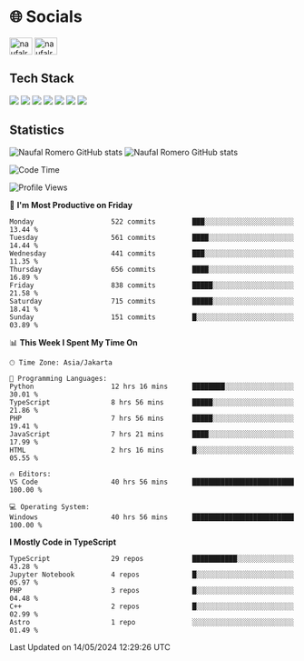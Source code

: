 <h1 align="">🌐 Socials</h1>
<p align="left">
<a href="https://linkedin.com/in/naufal-romero-putra-pratama-9ab816177/" target="blank"><img align="center" src="https://raw.githubusercontent.com/rahuldkjain/github-profile-readme-generator/master/src/images/icons/Social/linked-in-alt.svg" alt="naufalromero" height="30" width="40" /></a>
<a href="https://instagram.com/naufalromero" target="blank"><img align="center" src="https://raw.githubusercontent.com/rahuldkjain/github-profile-readme-generator/master/src/images/icons/Social/instagram.svg" alt="naufalromero" height="30" width="40" /></a>
</p>


<h2 align="">Tech Stack</h2>
<div align="">
  <img src="https://img.shields.io/badge/next.js-000000?style=for-the-badge&logo=nextdotjs&logoColor=white"/>
 <img src="https://img.shields.io/badge/typescript-%23007ACC.svg?style=for-the-badge&logo=typescript&logoColor=white"/>
 <img src="https://img.shields.io/badge/react-%2320232a.svg?style=for-the-badge&logo=react&logoColor=%2361DAFB"/>
 <img src="https://img.shields.io/badge/tailwindcss-%2338B2AC.svg?style=for-the-badge&logo=tailwind-css&logoColor=white"/>
 <img src="https://img.shields.io/badge/Prisma-3982CE?style=for-the-badge&logo=Prisma&logoColor=white"/>
 <img src="https://img.shields.io/badge/javascript-%23323330.svg?style=for-the-badge&logo=javascript&logoColor=%23F7DF1E"/>
 <img src="https://img.shields.io/badge/java-%23ED8B00.svg?style=for-the-badge&logo=openjdk&logoColor=white"/>
</div>


<h2 align="">Statistics</h2>
<div align="">
<img src="https://github-readme-stats-xi-nine-74.vercel.app/api?username=romves&show_icons=true&theme=tokyonight&include_all_commits=true&count_private=true" alt="Naufal Romero GitHub stats"/>
<img src="https://github-readme-stats-xi-nine-74.vercel.app/api/top-langs/?username=romves&theme=tokyonight&hide_border=false&include_all_commits=true&count_private=true&layout=compact" alt="Naufal Romero GitHub stats"/>
</div>

<!--START_SECTION:waka-->
![Code Time](http://img.shields.io/badge/Code%20Time-1%2C102%20hrs%2037%20mins-blue)

![Profile Views](http://img.shields.io/badge/Profile%20Views-1-blue)

📅 **I'm Most Productive on Friday** 

```text
Monday                   522 commits         ███░░░░░░░░░░░░░░░░░░░░░░   13.44 % 
Tuesday                  561 commits         ████░░░░░░░░░░░░░░░░░░░░░   14.44 % 
Wednesday                441 commits         ███░░░░░░░░░░░░░░░░░░░░░░   11.35 % 
Thursday                 656 commits         ████░░░░░░░░░░░░░░░░░░░░░   16.89 % 
Friday                   838 commits         █████░░░░░░░░░░░░░░░░░░░░   21.58 % 
Saturday                 715 commits         █████░░░░░░░░░░░░░░░░░░░░   18.41 % 
Sunday                   151 commits         █░░░░░░░░░░░░░░░░░░░░░░░░   03.89 % 
```


📊 **This Week I Spent My Time On** 

```text
🕑︎ Time Zone: Asia/Jakarta

💬 Programming Languages: 
Python                   12 hrs 16 mins      ████████░░░░░░░░░░░░░░░░░   30.01 % 
TypeScript               8 hrs 56 mins       █████░░░░░░░░░░░░░░░░░░░░   21.86 % 
PHP                      7 hrs 56 mins       █████░░░░░░░░░░░░░░░░░░░░   19.41 % 
JavaScript               7 hrs 21 mins       ████░░░░░░░░░░░░░░░░░░░░░   17.99 % 
HTML                     2 hrs 16 mins       █░░░░░░░░░░░░░░░░░░░░░░░░   05.55 % 

🔥 Editors: 
VS Code                  40 hrs 56 mins      █████████████████████████   100.00 % 

💻 Operating System: 
Windows                  40 hrs 56 mins      █████████████████████████   100.00 % 
```

**I Mostly Code in TypeScript** 

```text
TypeScript               29 repos            ███████████░░░░░░░░░░░░░░   43.28 % 
Jupyter Notebook         4 repos             █░░░░░░░░░░░░░░░░░░░░░░░░   05.97 % 
PHP                      3 repos             █░░░░░░░░░░░░░░░░░░░░░░░░   04.48 % 
C++                      2 repos             █░░░░░░░░░░░░░░░░░░░░░░░░   02.99 % 
Astro                    1 repo              ░░░░░░░░░░░░░░░░░░░░░░░░░   01.49 % 
```




 Last Updated on 14/05/2024 12:29:26 UTC
<!--END_SECTION:waka-->
